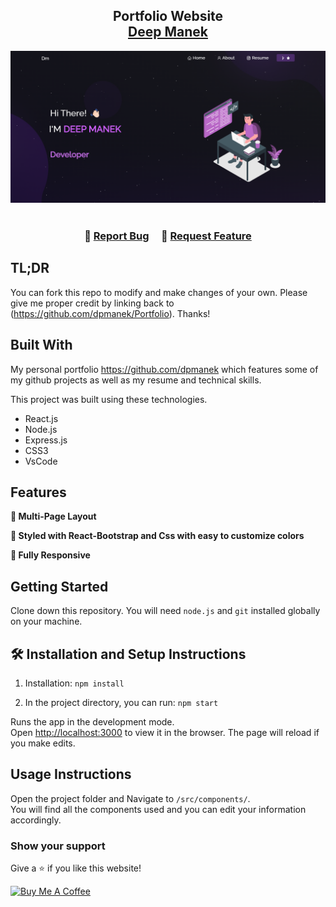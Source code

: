 <h2 align="center">
  Portfolio Website<br/>
  <a href="https://github.com/dpmanek" target="_blank">Deep Manek</a>
</h2>
<div align="center">
  <img alt="Demo" src="./Images/readme-img.png" />
</div>

<br/>

<center>

</center>

<h3 align="center">
    🔹
    <a href="https://github.com/dpmanek/Portfolio/issues">Report Bug</a> &nbsp; &nbsp;
    🔹
    <a href="https://github.com/dpmanek/Portfolio/issues">Request Feature</a>
</h3>

## TL;DR

You can fork this repo to modify and make changes of your own. Please give me proper credit by linking back to (https://github.com/dpmanek/Portfolio). Thanks!

## Built With

My personal portfolio <a href="https://github.com/dpmanek" target="_blank">https://github.com/dpmanek</a> which features some of my github projects as well as my resume and technical skills.<br/>

This project was built using these technologies.

- React.js
- Node.js
- Express.js
- CSS3
- VsCode


## Features

**📖 Multi-Page Layout**

**🎨 Styled with React-Bootstrap and Css with easy to customize colors**

**📱 Fully Responsive**

## Getting Started

Clone down this repository. You will need `node.js` and `git` installed globally on your machine.

## 🛠 Installation and Setup Instructions

1. Installation: `npm install`

2. In the project directory, you can run: `npm start`

Runs the app in the development mode.\
Open [http://localhost:3000](http://localhost:3000) to view it in the browser.
The page will reload if you make edits.

## Usage Instructions

Open the project folder and Navigate to `/src/components/`. <br/>
You will find all the components used and you can edit your information accordingly.

### Show your support

Give a ⭐ if you like this website!

<a href="https://github.com/dpmanek" target="_blank"><img src="https://cdn.buymeacoffee.com/buttons/v2/default-violet.png" alt="Buy Me A Coffee" height= "60px" width= "217px" ></a>
